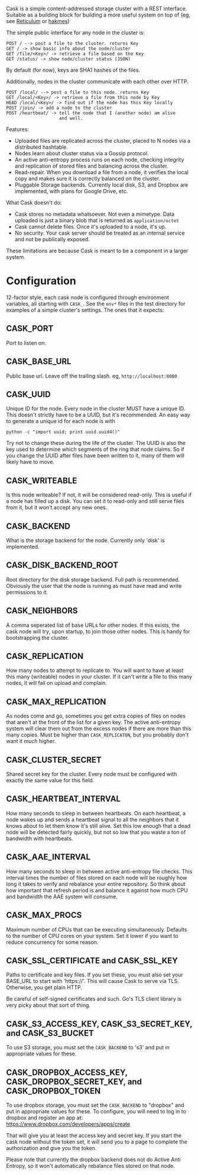 Cask is a simple content-addressed storage cluster with
a REST interface. Suitable as a building block for building
a more useful system on top of (eg, see
[Reticulum](http://thraxil.github.io/reticulum/) or [hakmes](https://github.com/thraxil/hakmes))

The simple public interface for any node in the cluster is:

    POST / --> post a file to the cluster. returns Key
    GET / -> show basic info about the node/cluster
    GET /file/<Key>/ -> retrieve a file based on the Key
    GET /status/ -> show node/cluster status (JSON)

By default (for now), keys are SHA1 hashes of the files.

Additionally, nodes in the cluster communicate with each other over
HTTP.

    POST /local/ --> post a file to this node. returns Key
    GET /local/<Key>/ -> retrieve a file from this node by Key
    HEAD /local/<Key>/ -> find out if the node has this Key locally
    POST /join/ -> add a node to the cluster
    POST /heartbeat/ -> tell the node that I (another node) am alive
                        and well.

Features:

* Uploaded files are replicated across the cluster, placed to N nodes via a
  distributed hashtable.
* Nodes learn about cluster status via a Gossip protocol.
* An active anti-entropy process runs on each node, checking
  integrity and replication of stored files and balancing across the
  cluster.
* Read-repair. When you download a file from a node, it verifies the
  local copy and makes sure it is correctly balanced on the cluster.
* Pluggable Storage backends. Currently local disk, S3, and Dropbox
  are implemented, with plans for Google Drive, etc.

What Cask doesn't do:

* Cask stores no metadata whatsoever. Not even a mimetype. Data
  uploaded is just a binary blob that is returned as
  `application/octet`
* Cask cannot delete files. Once it's uploaded to a node, it's up.
* No security. Your cask server should be treated as an internal
  service and not be publically exposed.

These limitations are because Cask is meant to be a component in a
larger system.


Configuration
=============

12-factor style, each cask node is configured through environment
variables, all starting with `CASK_`. See the `env*` files in the test
directory for examples of a simple cluster's settings. The ones that it expects:

CASK_PORT
---------

Port to listen on.

CASK_BASE_URL
-------------

Public base url. Leave off the trailing slash. eg,
`http://localhost:8080`

CASK_UUID
---------

Unique ID for the node. Every node in the cluster MUST have a unique
ID. This doesn't strictly have to be a UUID, but it's recommended. An
easy way to generate a unique id for each node is with

    python -c "import uuid; print uuid.uuid4()"

Try not to change these during the life of the cluster. The UUID is
also the key used to determine which segments of the ring that node
claims. So if you change the UUID after files have been written to it,
many of them will likely have to move.

CASK_WRITEABLE
--------------

Is this node writeable? If not, it will be considered read-only. This
is useful if a node has filled up a disk. You can set it to read-only
and still serve files from it, but it won't accept any new ones.

CASK_BACKEND
------------

What is the storage backend for the node. Currently only 'disk' is implemented.

CASK_DISK_BACKEND_ROOT
----------------------

Root directory for the disk storage backend. Full path is
recommended. Obviously the user that the node is running as must have
read and write permissions to it.

CASK_NEIGHBORS
--------------

A comma seperated list of base URLs for other nodes. If this exists,
the cask node will try, upon startup, to join those other nodes. This
is handy for bootstrapping the cluster.

CASK_REPLICATION
----------------

How many nodes to attempt to replicate to. You will want to have at
least this many (writeable) nodes in your cluster. If it can't write a
file to this many nodes, it will fail on upload and complain.

CASK_MAX_REPLICATION
--------------------

As nodes come and go, sometimes you get extra copies of files on nodes
that aren't at the front of the list for a given key. The active
anti-entropy system will clear them out from the excess nodes if there
are more than this many copies. Must be higher than
`CASK_REPLICATON`, but you probably don't want it *much* higher.

CASK_CLUSTER_SECRET
-------------------

Shared secret key for the cluster. Every node must be configured with
exactly the same value for this field.

CASK_HEARTBEAT_INTERVAL
-----------------------

How many seconds to sleep in between heartbeats. On each heartbeat, a
node wakes up and sends a heartbeat signal to all the neighbors that
it knows about to let them know it's still alive. Set this low enough
that a dead node will be detected fairly quickly, but not so low that
you waste a ton of bandwidth with heartbeats.

CASK_AAE_INTERVAL
-----------------

How many seconds to sleep in between active anti-entropy file
checks. This interval times the number of files stored on each node
will be roughly how long it takes to verify and rebalance your entire
repository. So think about how important that refresh period is and
balance it against how much CPU and bandwidth the AAE system will
consume.

CASK_MAX_PROCS
--------------

Maximum number of CPUs that can be executing simultaneously. Defaults
to the number of CPU cores on your system. Set it lower if you want to
reduce concurrency for some reason.

CASK_SSL_CERTIFICATE and CASK_SSL_KEY
-------------------------------------

Paths to certificate and key files. If you set these, you must also
set your BASE_URL to start with 'https://'. This will cause Cask to
serve via TLS. Otherwise, you get plain HTTP.

Be careful of self-signed certificates and such. Go's TLS client
library is very picky about that sort of thing.

CASK_S3_ACCESS_KEY, CASK_S3_SECRET_KEY, and CASK_S3_BUCKET
----------------------------------------------------------

To use S3 storage, you must set the `CASK_BACKEND` to 's3' and put in
appropriate values for these.


CASK_DROPBOX_ACCESS_KEY, CASK_DROPBOX_SECRET_KEY, and CASK_DROPBOX_TOKEN
------------------------------------------------------------------------

To use dropbox storage, you must set the `CASK_BACKEND` to "dropbox"
and put in appropriate values for these. To configure, you will
need to log in to dropbox and register an app at:
https://www.dropbox.com/developers/apps/create

That will give you at least the access key and secret key. If you
start the cask node without the token set, it will send you to a
page to complete the authorization and give you the token.

Please note that currently the dropbox backend does not do Active Anti
Entropy, so it won't automatically rebalance files stored on that node.
